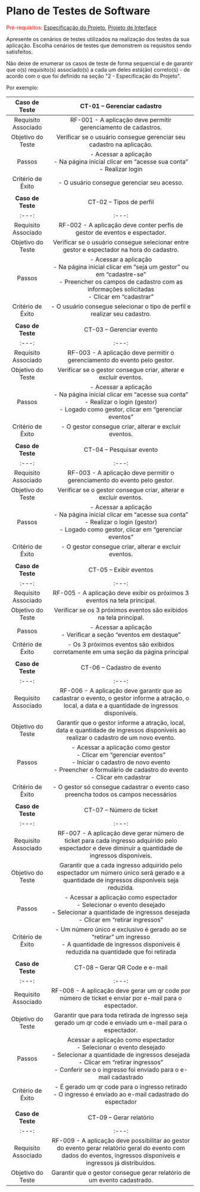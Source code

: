 # Plano de Testes de Software

<span style="color:red">Pré-requisitos: <a href="2-Especificação do Projeto.md"> Especificação do Projeto</a></span>, <a href="3-Projeto de Interface.md"> Projeto de Interface</a>

Apresente os cenários de testes utilizados na realização dos testes da sua aplicação. Escolha cenários de testes que demonstrem os requisitos sendo satisfeitos.

Não deixe de enumerar os casos de teste de forma sequencial e de garantir que o(s) requisito(s) associado(s) a cada um deles está(ão) correto(s) - de acordo com o que foi definido na seção "2 - Especificação do Projeto". 

Por exemplo:
 
| **Caso de Teste** | CT-01 – Gerenciar cadastro |
|:---:|:---:|
| Requisito Associado | RF-001 - A aplicação deve permitir gerenciamento de cadastros. |
| Objetivo do Teste | Verificar se o usuário consegue gerenciar seu cadastro na aplicação. |
| Passos | - Acessar a aplicação <br> - Na página inicial clicar em “acesse sua conta” <br> - Realizar login |
| Critério de Êxito | - O usuário consegue gerenciar seu acesso. |
| | |
| **Caso de Teste** | CT-02 – Tipos de perfil |
|:---:|:---:|
| Requisito Associado | RF-002 - A aplicação deve conter perfis de gestor de eventos e espectador. |
| Objetivo do Teste | Verificar se o usuário consegue selecionar entre gestor e espectador na hora do cadastro. |
| Passos | - Acessar a aplicação <br> - Na página inicial clicar em “seja um gestor” ou em “cadastre-se” <br> - Preencher os campos de cadastro com as informações solicitadas <br> - Clicar em “cadastrar” <br> |
| Critério de Êxito | - O usuário consegue selecionar o tipo de perfil e realizar seu cadastro. |
| | |
| **Caso de Teste** | CT-03 – Gerenciar evento |
|:---:|:---:|
| Requisito Associado | RF-003 - A aplicação deve permitir o gerenciamento do evento pelo gestor. |
| Objetivo do Teste | Verificar se o gestor consegue criar, alterar e excluir eventos. |
| Passos | - Acessar a aplicação <br> - Na página inicial clicar em “acesse sua conta” <br> - Realizar o login (gestor) <br> - Logado como gestor, clicar em “gerenciar eventos” |
| Critério de Êxito | - O gestor consegue criar, alterar e excluir eventos. |
| | |
| **Caso de Teste** | CT-04 – Pesquisar evento |
|:---:|:---:|
| Requisito Associado | RF-003 - A aplicação deve permitir o gerenciamento do evento pelo gestor. |
| Objetivo do Teste | Verificar se o gestor consegue criar, alterar e excluir eventos. |
| Passos | - Acessar a aplicação <br> - Na página inicial clicar em “acesse sua conta” <br> - Realizar o login (gestor) <br> - Logado como gestor, clicar em “gerenciar eventos” |
| Critério de Êxito | - O gestor consegue criar, alterar e excluir eventos. |
| | |
| **Caso de Teste** | CT-05 – Exibir eventos |
|:---:|:---:|
| Requisito Associado | RF-005 - A aplicação deve exibir os próximos 3 eventos na tela principal. |
| Objetivo do Teste | Verificar se os 3 próximos eventos são exibidos na tela principal. |
| Passos | - Acessar a aplicação <br> - Verificar a seção “eventos em destaque” |
| Critério de Êxito | - Os 3 próximos eventos são exibidos corretamente em uma seção da página principal |
| | |
| **Caso de Teste** | CT-06 – Cadastro de evento |
|:---:|:---:|
| Requisito Associado | RF-006 - A aplicação deve garantir que ao cadastrar o evento, o gestor informe a atração, o local, a data e a quantidade de ingressos disponíveis. |
| Objetivo do Teste | Garantir que o gestor informe a atração, local, data e quantidade de ingressos disponíveis ao realizar o cadastro de um novo evento. |
| Passos | - Acessar a aplicação como gestor <br> - Clicar em “gerenciar eventos” <br> - Iniciar o cadastro de novo evento <br> - Preencher o formulário de cadastro do evento <br> - Clicar em cadastrar <br> |
| Critério de Êxito | - O gestor só consegue cadastrar o evento caso preencha todos os campos necessários |
| | |
| **Caso de Teste** | CT-07 – Número de ticket |
|:---:|:---:|
| Requisito Associado | RF-007 - A aplicação deve gerar número de ticket para cada ingresso adquirido pelo espectador e deve diminuir a quantidade de ingressos disponíveis. |
| Objetivo do Teste | Garantir que a cada ingresso adquirido pelo espectador um número único será gerado e a quantidade de ingressos disponíveis seja reduzida. |
| Passos | - Acessar a aplicação como espectador <br> - Selecionar o evento desejado <br> - Selecionar a quantidade de ingressos desejada <br> - Clicar em “retirar ingressos” |
| Critério de Êxito | - Um número único e exclusivo é gerado ao se “retirar” um ingresso <br> - A quantidade de ingressos disponíveis é reduzida na quantidade que foi retirada |
| | |
| **Caso de Teste** | CT-08 – Gerar QR Code e e-mail |
|:---:|:---:|
| Requisito Associado | RF-008 - A aplicação deve gerar um qr code por número de ticket e enviar por e-mail para o espectador. |
| Objetivo do Teste | Garantir que para toda retirada de ingresso seja gerado um qr code e enviado um e-mail para o espectador. |
| Passos | Acessar a aplicação como espectador <br> - Selecionar o evento desejado <br> - Selecionar a quantidade de ingressos desejada <br> - Clicar em “retirar ingressos” <br> - Conferir se o o ingresso foi enviado para o e-mail cadastrado |
| Critério de Êxito | - É gerado um qr code para o ingresso retirado <br> - O ingresso é enviado ao e-mail cadastrado do espectador |
| | |
| **Caso de Teste** | CT-09 – Gerar relatório |
|:---:|:---:|
| Requisito Associado | RF-009 - A aplicação deve possibilitar ao gestor do evento gerar relatório geral do evento com dados do eventos, ingressos disponíveis e ingressos já distribuídos. |
| Objetivo do Teste | Garantir que o gestor consegue gerar relatório de um evento cadastrado. |

 
